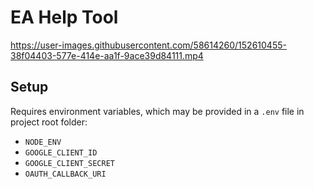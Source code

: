 # EA Help Tool


https://user-images.githubusercontent.com/58614260/152610455-38f04403-577e-414e-aa1f-9ace39d84111.mp4


## Setup

Requires environment variables, which may be provided in a `.env` file in
project root folder:

- `NODE_ENV`
- `GOOGLE_CLIENT_ID`
- `GOOGLE_CLIENT_SECRET`
- `OAUTH_CALLBACK_URI`
